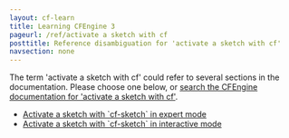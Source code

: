 ```yaml
---
layout: cf-learn
title: Learning CFEngine 3
pageurl: /ref/activate a sketch with cf
posttitle: Reference disambiguation for 'activate a sketch with cf'
navsection: none
---
```


The term 'activate a sketch with cf' could refer to several sections in the documentation. Please choose one below, or
[search the CFEngine documentation for 'activate a sketch with cf'](http://docs.cfengine.com/latest/search.html?q=activate+a+sketch+with+cf).

- [Activate a sketch with \`cf-sketch\` in expert mode](http://docs.cfengine.com/latest/guide-design-center-configure-sketches-community-design-center-advanced.html#activate-a-sketch-with-cf-sketch-in-expert-mode)
- [Activate a sketch with \`cf-sketch\` in interactive mode](http://docs.cfengine.com/latest/guide-design-center-configure-sketches-community-design-center-advanced.html#activate-a-sketch-with-cf-sketch-in-interactive-mode)
